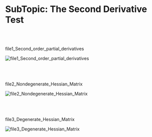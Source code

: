 <h1><div align=”center”><b>SubTopic: The Second Derivative Test</b></h1></div>
<br/></br>

<tab>file1_Second_order_partial_derivatives

![file1_Second_order_partial_derivatives](https://github.com/vnb09/FSF-mathematics-python-code-archive/blob/fsf_tasks/FSF-2020/calculus-of-several-variables/approximations-and-optimizations/The-Second-Derivative-Test/file1_Second_order_partial_derivatives.gif?raw=true)
<br/></br>
<br/></br>

<tab>file2_Nondegenerate_Hessian_Matrix
 
![file2_Nondegenerate_Hessian_Matrix](https://github.com/vnb09/FSF-mathematics-python-code-archive/blob/fsf_tasks/FSF-2020/calculus-of-several-variables/approximations-and-optimizations/The-Second-Derivative-Test/file2_Nondegenerate_Hessian_Matrix.gif?raw=true)
<br/></br>
<br/></br>

<tab>file3_Degenerate_Hessian_Matrix
 
![file3_Degenerate_Hessian_Matrix](?raw=true)
<br/></br>
<br/></br>

